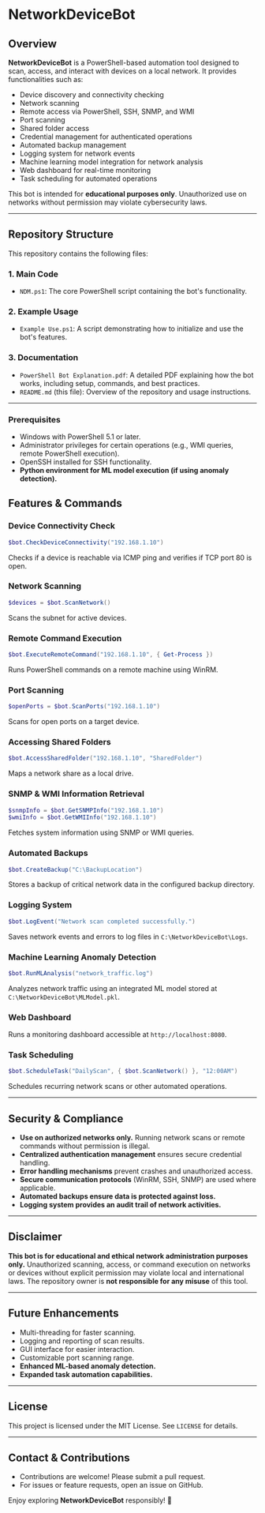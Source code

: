 # NetworkDeviceBot

## Overview
**NetworkDeviceBot** is a PowerShell-based automation tool designed to scan, access, and interact with devices on a local network. It provides functionalities such as:
- Device discovery and connectivity checking
- Network scanning
- Remote access via PowerShell, SSH, SNMP, and WMI
- Port scanning
- Shared folder access
- Credential management for authenticated operations
- Automated backup management
- Logging system for network events
- Machine learning model integration for network analysis
- Web dashboard for real-time monitoring
- Task scheduling for automated operations

This bot is intended for **educational purposes only**. Unauthorized use on networks without permission may violate cybersecurity laws.

---

## Repository Structure

This repository contains the following files:

### **1. Main Code**
- `NDM.ps1`: The core PowerShell script containing the bot's functionality.

### **2. Example Usage**
- `Example Use.ps1`: A script demonstrating how to initialize and use the bot's features.

### **3. Documentation**
- `PowerShell Bot Explanation.pdf`: A detailed PDF explaining how the bot works, including setup, commands, and best practices.
- `README.md` (this file): Overview of the repository and usage instructions.

---

### **Prerequisites**
- Windows with PowerShell 5.1 or later.
- Administrator privileges for certain operations (e.g., WMI queries, remote PowerShell execution).
- OpenSSH installed for SSH functionality.
- **Python environment for ML model execution (if using anomaly detection).**

## Features & Commands
### **Device Connectivity Check**
```powershell
$bot.CheckDeviceConnectivity("192.168.1.10")
```
Checks if a device is reachable via ICMP ping and verifies if TCP port 80 is open.

### **Network Scanning**
```powershell
$devices = $bot.ScanNetwork()
```
Scans the subnet for active devices.

### **Remote Command Execution**
```powershell
$bot.ExecuteRemoteCommand("192.168.1.10", { Get-Process })
```
Runs PowerShell commands on a remote machine using WinRM.

### **Port Scanning**
```powershell
$openPorts = $bot.ScanPorts("192.168.1.10")
```
Scans for open ports on a target device.

### **Accessing Shared Folders**
```powershell
$bot.AccessSharedFolder("192.168.1.10", "SharedFolder")
```
Maps a network share as a local drive.

### **SNMP & WMI Information Retrieval**
```powershell
$snmpInfo = $bot.GetSNMPInfo("192.168.1.10")
$wmiInfo = $bot.GetWMIInfo("192.168.1.10")
```
Fetches system information using SNMP or WMI queries.

### **Automated Backups**
```powershell
$bot.CreateBackup("C:\BackupLocation")
```
Stores a backup of critical network data in the configured backup directory.

### **Logging System**
```powershell
$bot.LogEvent("Network scan completed successfully.")
```
Saves network events and errors to log files in `C:\NetworkDeviceBot\Logs`.

### **Machine Learning Anomaly Detection**
```powershell
$bot.RunMLAnalysis("network_traffic.log")
```
Analyzes network traffic using an integrated ML model stored at `C:\NetworkDeviceBot\MLModel.pkl`.

### **Web Dashboard**
Runs a monitoring dashboard accessible at `http://localhost:8080`.

### **Task Scheduling**
```powershell
$bot.ScheduleTask("DailyScan", { $bot.ScanNetwork() }, "12:00AM")
```
Schedules recurring network scans or other automated operations.

---

## Security & Compliance
- **Use on authorized networks only.** Running network scans or remote commands without permission is illegal.
- **Centralized authentication management** ensures secure credential handling.
- **Error handling mechanisms** prevent crashes and unauthorized access.
- **Secure communication protocols** (WinRM, SSH, SNMP) are used where applicable.
- **Automated backups ensure data is protected against loss.**
- **Logging system provides an audit trail of network activities.**

---

## Disclaimer
**This bot is for educational and ethical network administration purposes only.** Unauthorized scanning, access, or command execution on networks or devices without explicit permission may violate local and international laws. The repository owner is **not responsible for any misuse** of this tool.

---

## Future Enhancements
- Multi-threading for faster scanning.
- Logging and reporting of scan results.
- GUI interface for easier interaction.
- Customizable port scanning range.
- **Enhanced ML-based anomaly detection.**
- **Expanded task automation capabilities.**

---

## License
This project is licensed under the MIT License. See `LICENSE` for details.

---

## Contact & Contributions
- Contributions are welcome! Please submit a pull request.
- For issues or feature requests, open an issue on GitHub.

Enjoy exploring **NetworkDeviceBot** responsibly! 🚀

